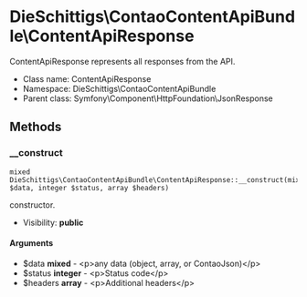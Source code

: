 DieSchittigs\ContaoContentApiBundle\ContentApiResponse
===============

ContentApiResponse represents all responses from the API.




* Class name: ContentApiResponse
* Namespace: DieSchittigs\ContaoContentApiBundle
* Parent class: Symfony\Component\HttpFoundation\JsonResponse







Methods
-------


### __construct

    mixed DieSchittigs\ContaoContentApiBundle\ContentApiResponse::__construct(mixed $data, integer $status, array $headers)

constructor.



* Visibility: **public**


#### Arguments
* $data **mixed** - &lt;p&gt;any data (object, array, or ContaoJson)&lt;/p&gt;
* $status **integer** - &lt;p&gt;Status code&lt;/p&gt;
* $headers **array** - &lt;p&gt;Additional headers&lt;/p&gt;


